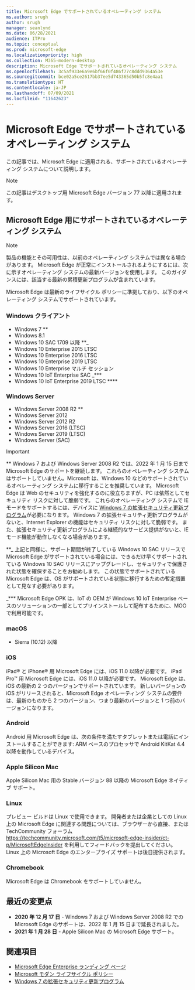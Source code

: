 ```yaml
---
title: Microsoft Edge でサポートされているオペレーティング システム
ms.author: srugh
author: srugh
manager: seanlynd
ms.date: 06/28/2021
audience: ITPro
ms.topic: conceptual
ms.prod: microsoft-edge
ms.localizationpriority: high
ms.collection: M365-modern-desktop
description: Microsoft Edge でサポートされているオペレーティング システム
ms.openlocfilehash: 3c5af933e6a9e6bf66f0f486f77c8ddd9364a53e
ms.sourcegitcommit: bce02a5ce2617bb37ee5d743365d50b5fc8e4aa1
ms.translationtype: HT
ms.contentlocale: ja-JP
ms.lasthandoff: 07/09/2021
ms.locfileid: "11642623"
---
```

# <a name="microsoft-edge-supported-operating-systems"></a>Microsoft Edge でサポートされているオペレーティング システム

この記事では、Microsoft Edge に適用される、サポートされているオペレーティング システムについて説明します。

> [!NOTE]
> この記事はデスクトップ用 Microsoft Edge バージョン 77 以降に適用されます。

## <a name="supported-operating-systems-for-microsoft-edge"></a>Microsoft Edge 用にサポートされているオペレーティング システム

> [!NOTE]
> 製品の機能とその可用性は、以前のオペレーティング システムでは異なる場合があります。 Microsoft Edge が正常にインストールされるようにするには、次に示すオペレーティング システムの最新バージョンを使用します。 このガイダンスには、該当する最新の累積更新プログラムが含まれています。


Microsoft Edge は最新のライフサイクル ポリシーに準拠しており、以下のオペレーティング システムでサポートされています。

### <a name="windows-client"></a>Windows クライアント

- Windows 7 **
- Windows 8.1
- Windows 10 SAC 1709 以降 **_
- Windows 10 Enterprise 2015 LTSC
- Windows 10 Enterprise 2016 LTSC
- Windows 10 Enterprise 2019 LTSC
- Windows 10 Enterprise マルチ セッション
- Windows 10 IoT Enterprise SAC _***
- Windows 10 IoT Enterprise 2019 LTSC ****

### <a name="windows-server"></a>Windows Server

- Windows Server 2008 R2 **
- Windows Server 2012
- Windows Server 2012 R2
- Windows Server 2016 (LTSC)
- Windows Server 2019 (LTSC)
- Windows Server (SAC)

> [!IMPORTANT]
> ** Windows 7 および Windows Server 2008 R2 では、2022 年 1 月 15 日まで Microsoft Edge のサポートを継続します。 これらのオペレーティング システムはサポートしていません。Microsoft は、Windows 10 などのサポートされているオペレーティング システムに移行することを推奨しています。 Microsoft Edge は Web のセキュリティを強化するのに役立ちますが、PC は依然としてセキュリティ リスクに対して脆弱です。 これらのオペレーティング システムで IE モードをサポートするには、デバイスに [Windows 7 の拡張セキュリティ更新プログラム](https://support.microsoft.com/help/4527878/faq-about-extended-security-updates-for-windows-7)が必要になります。 Windows 7 の拡張セキュリティ更新プログラムがないと、Internet Explorer の機能はセキュリティ リスクに対して脆弱です。 また、拡張セキュリティ更新プログラムによる継続的なサービス提供がないと、IE モード機能が動作しなくなる場合があります。  
>
> **_ 上記と同様に、サポート期間が終了している Windows 10 SAC リリースで Microsoft Edge がサポートされている場合には、できるだけ早くサポートされている Windows 10 SAC リリースにアップグレードし、セキュリティで保護された状態を確保することをお勧めします。 この状態でサポートされている Microsoft Edge は、OS がサポートされている状態に移行するための暫定措置として見なす必要があります。
>
> _*** Microsoft Edge OPK は、IoT の OEM が Windows 10 IoT Enterprise ベースのソリューションの一部としてプリインストールして配布するために、MOO で利用可能です。

### <a name="macos"></a>macOS

- Sierra (10.12) 以降

### <a name="ios"></a>iOS

iPad&reg; と iPhone&reg; 用 Microsoft Edge には、iOS 11.0 以降が必要です。 iPad Pro&trade; 用 Microsoft Edge には、iOS 11.0 以降が必要です。 Microsoft Edge は、iOS の最新の 2 つのバージョンでサポートされています。 新しいバージョンの iOS がリリースされると、Microsoft Edge オペレーティング システムの要件は、最新のものから 2 つのバージョン、つまり最新のバージョンと 1 つ前のバージョンになります。

### <a name="android"></a>Android

Android 用 Microsoft Edge は、次の条件を満たすタブレットまたは電話にインストールすることができます: ARM ベースのプロセッサで Android KitKat 4.4 以降を動作しているデバイス。

### <a name="apple-silicon-macs"></a>Apple Silicon Mac

Apple Silicon Mac 用の Stable バージョン 88 以降の Microsoft Edge ネイティブ サポート。

### <a name="linux"></a>Linux

プレビュー ビルドは Linux で使用できます。 開発者または企業としての Linux 上の Microsoft Edge に関連する問題については、ブラウザーから直接、または TechCommunity フォーラム https://techcommunity.microsoft.com/t5/microsoft-edge-insider/ct-p/MicrosoftEdgeInsider を利用してフィードバックを提出してください。 Linux 上の Microsoft Edge のエンタープライズ サポートは後日提供されます。

### <a name="chromebooks"></a>Chromebook

Microsoft Edge は Chromebook をサポートしていません。

## <a name="recent-changes"></a>最近の変更点

- **2020 年 12 月 17 日** - Windows 7 および Windows Server 2008 R2 での Microsoft Edge のサポートは、2022 年 1 月 15 日まで延長されました。
- **2021 年 1 月 28 日** - Apple Silicon Mac の Microsoft Edge サポート。

## <a name="see-also"></a>関連項目

- [Microsoft Edge Enterprise ランディング ページ](https://aka.ms/EdgeEnterprise)
- [Microsoft モダン ライフサイクル ポリシー](https://support.microsoft.com/help/30881/modern-lifecycle-policy)
- [Windows 7 の拡張セキュリティ更新プログラム](https://support.microsoft.com/help/4527878/faq-about-extended-security-updates-for-windows-7)
